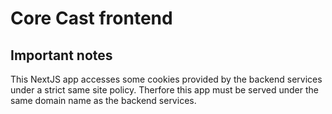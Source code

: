 # Core Cast frontend

## Important notes

This NextJS app accesses some cookies provided by the backend services under a strict same site policy. Therfore this app must be served under the same domain name as the backend services.

